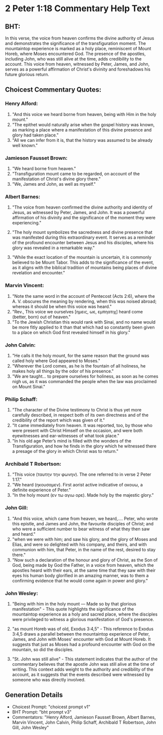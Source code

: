 # 2 Peter 1:18 Commentary Help Text

## BHT:
In this verse, the voice from heaven confirms the divine authority of Jesus and demonstrates the significance of the transfiguration moment. The mountaintop experience is marked as a holy place, reminiscent of Mount Horeb, where Moses encountered God. The presence of the apostles, including John, who was still alive at the time, adds credibility to the account. This voice from heaven, witnessed by Peter, James, and John, serves as a powerful affirmation of Christ's divinity and foreshadows his future glorious return.

## Choicest Commentary Quotes:
### Henry Alford:
1. "And this voice we heard borne from heaven, being with Him in the holy mount." 
2. "The epithet would naturally arise when the gospel history was known, as marking a place where a manifestation of this divine presence and glory had taken place." 
3. "All we can infer from it is, that the history was assumed to be already well known."

### Jamieson Fausset Brown:
1. "We heard borne from heaven."
2. "Transfiguration mount came to be regarded, on account of the manifestation of Christ's divine glory there."
3. "We, James and John, as well as myself."

### Albert Barnes:
1. "The voice from heaven confirmed the divine authority and identity of Jesus, as witnessed by Peter, James, and John. It was a powerful affirmation of his divinity and the significance of the moment they were experiencing." 

2. "The holy mount symbolizes the sacredness and divine presence that was manifested during this extraordinary event. It serves as a reminder of the profound encounter between Jesus and his disciples, where his glory was revealed in a remarkable way." 

3. "While the exact location of the mountain is uncertain, it is commonly believed to be Mount Tabor. This adds to the significance of the event, as it aligns with the biblical tradition of mountains being places of divine revelation and encounter."

### Marvin Vincent:
1. "Note the same word in the account of Pentecost (Acts 2:6), where the A. V. obscures the meaning by rendering, when this was noised abroad; whereas it should be when this voice was heard."
2. "Rev., This voice we ourselves [ημεις, ωε, εμπηατιχ] heard come (better, born) out of heaven."
3. "To the Jewish Christian this would rank with Sinai, and no name would be more fitly applied to it than that which had so constantly been given to a place on which God first revealed himself in his glory."

### John Calvin:
1. "He calls it the holy mount, for the same reason that the ground was called holy where God appeared to Moses."
2. "Wherever the Lord comes, as he is the fountain of all holiness, he makes holy all things by the odor of his presence."
3. "We are taught... to prepare ourselves for holiness, as soon as he comes nigh us, as it was commanded the people when the law was proclaimed on Mount Sinai."

### Philip Schaff:
1. "The character of the Divine testimony to Christ is thus yet more carefully described, in respect both of its own directness and of the credibility of the report which was given of it."
2. "It came immediately from heaven. It was reported, too, by those who were present with Christ Himself on the occasion, and were both eyewitnesses and ear-witnesses of what took place."
3. "In his old age Peter’s mind is filled with the wonders of the Transfiguration, and how he finds in the glory which he witnessed there a presage of the glory in which Christ was to return."

### Archibald T Robertson:
1. "This voice (ταυτην την φωνην). The one referred to in verse 2 Peter 1:17."
2. "We heard (ηκουσαμεν). First aorist active indicative of ακουω, a definite experience of Peter."
3. "In the holy mount (εν τω αγιω ορε). Made holy by the majestic glory."

### John Gill:
1. "And this voice, which came from heaven, we heard,.... Peter, who wrote this epistle, and James and John, the favourite disciples of Christ; and who were a sufficient number to bear witness of what they then saw and heard."
2. "when we were with him; and saw his glory, and the glory of Moses and Elias, and were so delighted with his company, and theirs, and with communion with him, that Peter, in the name of the rest, desired to stay there."
3. "Now such a declaration of the honour and glory of Christ, as the Son of God, being made by God the Father, in a voice from heaven, which the apostles heard with their ears, at the same time that they saw with their eyes his human body glorified in an amazing manner, was to them a confirming evidence that he would come again in power and glory."

### John Wesley:
1. "Being with him in the holy mount — Made so by that glorious manifestation" - This quote highlights the significance of the mountaintop experience as a holy and sacred place, where the disciples were privileged to witness a glorious manifestation of God's presence.

2. "as mount Horeb was of old, Exodus 3:4,5" - This reference to Exodus 3:4,5 draws a parallel between the mountaintop experience of Peter, James, and John with Moses' encounter with God at Mount Horeb. It suggests that just as Moses had a profound encounter with God on the mountain, so did the disciples.

3. "St. John was still alive" - This statement indicates that the author of the commentary believes that the apostle John was still alive at the time of writing. This context adds weight to the authority and credibility of the account, as it suggests that the events described were witnessed by someone who was directly involved.


## Generation Details
- Choicest Prompt: "choicest prompt v1"
- BHT Prompt: "bht prompt v3"
- Commentators: "Henry Alford, Jamieson Fausset Brown, Albert Barnes, Marvin Vincent, John Calvin, Philip Schaff, Archibald T Robertson, John Gill, John Wesley"
